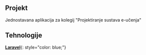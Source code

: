 ## Projekt

Jednostavana aplikacija za kolegij "Projektiranje sustava e-učenja"

## Tehnologije 

**[Laravel](https://laravel.com/)**{: style="color: blue;"}




